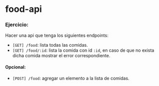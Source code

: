 # food-api

### Ejercicio:
Hacer una api que tenga los siguientes endpoints:

- `[GET] /food`: lista todas las comidas.
- `[GET] /food/:id`: lista la comida con id `:id`, en caso de que no exista dicha comida mostrar el error correspondiente.

#### Opcional:
- `[POST] /food`: agregar un elemento a la lista de comidas.
